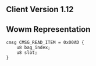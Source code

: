 ## Client Version 1.12

## Wowm Representation
```rust,ignore
cmsg CMSG_READ_ITEM = 0x00AD {
    u8 bag_index;    
    u8 slot;    
}

```
